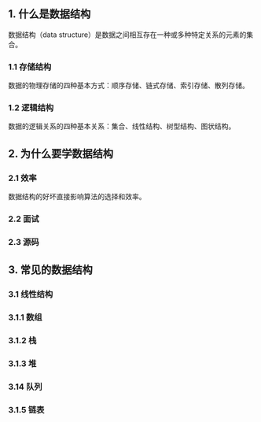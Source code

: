 ## 1. 什么是数据结构

数据结构（data structure）是数据之间相互存在一种或多种特定关系的元素的集合。

### 1.1 存储结构

数据的物理存储的四种基本方式：顺序存储、链式存储、索引存储、散列存储。

### 1.2 逻辑结构

数据的逻辑关系的四种基本关系：集合、线性结构、树型结构、图状结构。

## 2. 为什么要学数据结构

### 2.1 效率

数据结构的好坏直接影响算法的选择和效率。

### 2.2 面试



### 2.3 源码



## 3. 常见的数据结构

### 3.1 线性结构

### 3.1.1 数组



### 3.1.2 栈



### 3.1.3 堆



### 3.14 队列



### 3.1.5 链表

